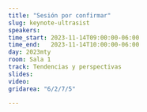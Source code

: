 ```yaml
---
title: "Sesión por confirmar"
slug: keynote-ultrasist
speakers:
time_start: 2023-11-14T09:00:00-06:00
time_end:   2023-11-14T10:00:00-06:00
day: 2023mty
room: Sala 1 
track: Tendencias y perspectivas
slides: 
video: 
gridarea: "6/2/7/5"

---
```



